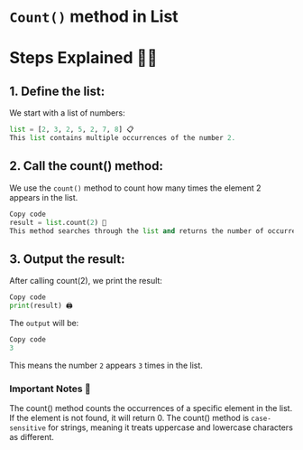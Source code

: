# `Count()` method in List
# Steps Explained 🚶‍♂️

## 1. **Define the list:**
We start with a list of numbers:
```python
list = [2, 3, 2, 5, 2, 7, 8] 📋
This list contains multiple occurrences of the number 2.
```
## 2. Call the count() method:
We use the `count()` method to count how many times the element 2 appears in the list.

```python
Copy code
result = list.count(2) 🔢
This method searches through the list and returns the number of occurrences of the element 2.
```

## 3. Output the result:
After calling count(2), we print the result:

```python
Copy code
print(result) 🖨️
```
The `output` will be:

```python
Copy code
3
```
This means the number `2` appears `3` times in the list.

### Important Notes 📌
The count() method counts the occurrences of a specific element in the list.
If the element is not found, it will return 0.
The count() method is `case-sensitive` for strings, meaning it treats uppercase and lowercase characters as different.
